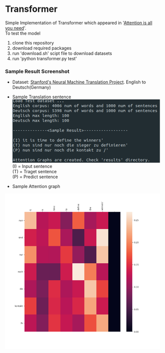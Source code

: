 # Transformer

Simple Implementation of Transformer which appeared in '[Attention is all you need](https://arxiv.org/abs/1706.03762)'.<br>
To test the model
1. clone this repository
2. download required packages
3. run 'download.sh' scipt file to download datasets
4. run 'python transformer.py test'

### Sample Result Screenshot
* Dataset: [Stanford's Neural Machine Translation Project](https://nlp.stanford.edu/projects/nmt/). English to Deutsch(Germany)
* Sample Translation sentence <img src='sample_result.png'> (I) = Input sentence <br> (T) = Traget sentence <br> (P) = Predict sentence <br>

* Sample Attention graph
<img src='results/dec_combo_attn.png'>

